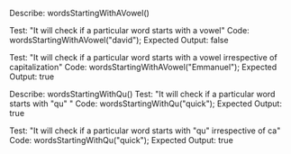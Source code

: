 <!-- Wrting out each specs from little to large
NOTE: THIS SPEC WILL WORK BUT IT WASN'T SEPARATING MY 2 LOGIC SO I HAD TO START IT AGAIN. IF I WAS TO SEPARATE LOGIC 
IN THIS I WOULD BE NEEDING A "return true" keyword BUT return; and break; BOTH DON'T WORK IN forEach LOOPS SO 
I WILL BE USING forLoop IN THE NEW SPEC BELOW

1. the first spec is writing a function to know if a word starts from vowels: I will be writing a function,
in that function I would first create an array for my vowels and then use .forEach function to check if the input user gave me starts with a vowel with the code below


function wordsStartingWithAVowel(vowelWords)({

    let vowels = ["a", "e","i", "o", "u"];

    vowels.forEach( function(aVowelWord){
        if (aVowelWord === vowels){

        }
    });
});

NOW I am done with the first spec, moving on to the next.

2. THe second spec is updating our previous function to do something when we know what user's Input is, and when we 
know whether the input starts with a vowel

Assuming we have collected user's input, stored it in a variable 

function wordsStartingWithAVowel(vowelWords)({

    let vowels = ["a", "e","i", "o", "u"];

    vowels.forEach( function(aVowelWord){
        if (aVowelWord === vowels){
            userInput = userInput.concat("way");
        }
    });
});


IN the above code, our business Logic is depending upon the value of a user which is not a good way of separating
our 2 logic's to avoid that, I will be starting my specs section again

 --> 

<!-- THE NEW SPEC THAT CAREFULLY SEPARATES MY 2 LOGIC
1.  The first detail of my code is for words that starts with a vowel, this time around I would be using 
a forLoop so we can return true immediately we notice a word starts with a vowel: so in the function, first I would 
create an array of vowels, then I run my forLoop I give it the 4 arguments a forLoop takes and then use my return true;
keyword.... then in that forLoop I will run a conditional stating if functionParameter(in this case it is checkVowelWords)
so if checkVowelWords.charAt(0) === vowelArray[i] we should return true otherwise return false
HERE IS THE CODE:
    
    function wordsStartingWithAVowel(checkVowelWords){
        let vowels = ["a", "e", "i", "o", "u"];

        for(let i = 0; i < vowels.length; i++){
            if(checkVowelWords.charAt(0) === vowels[i]){
                return true;
            }
        }
        return false;
    }

NOTE: THE TEST FOR THIS IS DOWN BELOW







 -->


<!-- THE NEXT SPEC
2. Yes we have written a nice function that checks if the first letter of our word is a vowel, but when we enter 
uppercase letters, this test fails woefully, so to prevent this now we need to take in vowels whether they're capitalized
or not... To do this we are just going to update our previous function
CODE:
        function wordsStartingWithAVowel(checkVowelWords){
        let vowels = ["a", "e", "i", "o", "u"];

        for(let i = 0; i < vowels.length; i++){
            if(checkVowelWords.charAt(0).toLowerCase() === vowels[i]){
                return true;
            }
        }
        return false;
    }

So all we had to just do here was to put in the .toLowerCase() method and it completely worked
NOW OUR FUNCTION IS GOOD TO GO AND WILL WORK WHETHER OR NOT IF USER ENTERS A CAPITAL LETTER FIRST OR A SMALL LETTER FIRST
 -->






 <!-- THE NEXT SPEC 
 3. Still following my algorithm, the next should be writing a function for words starting with qu
 No forLoop is needed here because this is a simple function that can be executed with a conditional and with a new method called .slice()... this slices out the characters you want and you can now choose to store them back in the variable.... So back to the next spec, to solve this now I will create a function: wordsStartingWithQu... I will first create a variable for storing the sliced value of the words enterred and then I use a conditional... Here is the code

    function wordsStartingWithQu(thisWord){
        let storingSlicedValue = thisWord.slice(0, 2);
        if( storingSlicedValue === "qu"){
            return true;
        }
        else{
            return false;
        }
    }


 
 -->

















<!-- This is the entire list of tests we want to reorder starting from the simplest possible behaviour to the most 
complex behaviour -->

<!-- 
Describe: vowelCounter();

Test: "It recognizes vowels in a multiple word sentence regardless of capitalization."
Code: vowelCounter("CATS CATERED THE EVENT");
Expected Output: 7

Test: "It recognizes a single vowel in a word with multiple characters."
Code: vowelCounter("cat");
Expected Output: 1

Test: "It recognizes a single vowel."
Code: vowelCounter("a");
Expected Output: 1

Test: "It recognizes multiple vowels in a single word."
Code: vowelCounter("cater");
Expected Output: 2

Test: "It recognizes a single vowel regardless of case."
Code: vowelCounter("A");
Expected Output: 1

Test: "It recognizes all vowels in a multiple-word sentence regardless of inconsistent capitalization."
Code: vowelCounter("CaTS CATEReD ThE EveNT");
Expected Output: 7

Test: "It ignores non-alphabetical characters since they can't be vowels."
Code: vowelCounter("*&$92%");
Expected Output: 0

Test: "It recognizes vowels in a multiple-word sentence."
Code: vowelCounter("cats catered the event");
Expected Output: 7

 -->


 <!-- Starting the Test: the first Test I feel is the simplest to start with -->
<!-- 
  FIRST TEST: CHECKING IF A PARTICULAR WORD STARTS WITH A VOWEL -->

 Describe: wordsStartingWithAVowel()

 Test: "It will check if a particular word starts with a vowel"
 Code: wordsStartingWithAVowel("david");
 Expected Output: false
<!--  
 THIS TEST HAS BEEN PASSED, MOVING ON TO THE NEXT TEST  -->


  <!-- SECOND TEST: TO ALSO MAKE SURE WE TAKE IN VOWELS IREESPECTIVE OF WHETHER IT IS A CAPITAL LETTER OR A SMALL LETTER
   -->

   
 Test: "It will check if a particular word starts with a vowel irrespective of capitalization"
 Code: wordsStartingWithAVowel("Emmanuel");
 Expected Output: true

 <!--  
 THIS TEST HAS BEEN PASSED, MOVING ON TO THE NEXT TEST  -->

 <!-- THIRD TEST: TO CHECK FOR WORDS STARTING WITH "qu"  -->

Describe: wordsStartingWithQu()
Test: "It will check if a particular word starts with "qu" "
Code: wordsStartingWithQu("quick");
Expected Output: true


 <!--  
 THIS TEST HAS BEEN PASSED, MOVING ON TO THE NEXT TEST TO CHECK FOR CAPITALIZATION TOO -->

 Test: "It will check if a particular word starts with "qu" irrespective of ca"
Code: wordsStartingWithQu("quick");
Expected Output: true